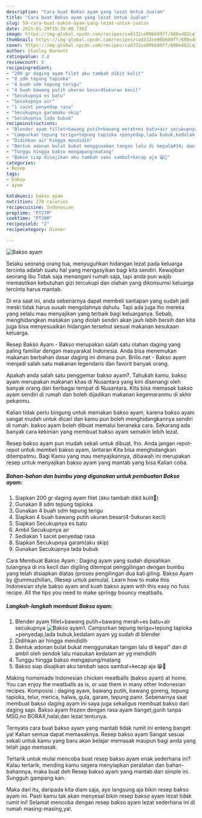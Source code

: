 ```yaml
---
description: "Cara buat Bakso ayam yang lezat Untuk Jualan"
title: "Cara buat Bakso ayam yang lezat Untuk Jualan"
slug: 59-cara-buat-bakso-ayam-yang-lezat-untuk-jualan
date: 2021-01-29T15:35:00.730Z
image: https://img-global.cpcdn.com/recipes/cad332ce00b689ff/680x482cq70/bakso-ayam-foto-resep-utama.jpg
thumbnail: https://img-global.cpcdn.com/recipes/cad332ce00b689ff/680x482cq70/bakso-ayam-foto-resep-utama.jpg
cover: https://img-global.cpcdn.com/recipes/cad332ce00b689ff/680x482cq70/bakso-ayam-foto-resep-utama.jpg
author: Stanley Barnett
ratingvalue: 3.8
reviewcount: 8
recipeingredient:
- "200 gr daging ayam filet aku tambah dikit kulit"
- "8 sdm tepung tapioka"
- "4 buah sdm tepung terigu"
- "4 buah bawang putih ukuran besar45ukuran kecil"
- "Secukupnya es batu"
- "Secukupnya air"
- "1 sacet penyedap rasa"
- "Secukupnya garamaku skip"
- "Secukupnya lada bubuk"
recipeinstructions:
- "Blender ayam fillet+bawang putih+bawang merah+es batu+air secukupnya"
- "Campurkan tepung terigu+tepung tapioka +penyedap,lada bubuk,kedalam ayam yg sudah di blender"
- "Didihkan air hingga mendidih"
- "Bentuk adonan bulat bukat menggunakan tangan lalu di kepal&#34; dan di ambil oleh sendok lalu masukan kedalam air yg mendidih"
- "Tunggu hingga bakso mengapung/matang"
- "Bakso siap disajikan aku tambah saos sambal+kecap aja 😁🤭"
categories:
- Resep
tags:
- bakso
- ayam

katakunci: bakso ayam 
nutrition: 278 calories
recipecuisine: Indonesian
preptime: "PT27M"
cooktime: "PT30M"
recipeyield: "2"
recipecategory: Dinner

---
```



![Bakso ayam](https://img-global.cpcdn.com/recipes/cad332ce00b689ff/680x482cq70/bakso-ayam-foto-resep-utama.jpg)

Selaku seorang orang tua, menyuguhkan hidangan lezat pada keluarga tercinta adalah suatu hal yang mengasyikan bagi kita sendiri. Kewajiban seorang ibu Tidak saja menangani rumah saja, tapi anda pun wajib memastikan kebutuhan gizi tercukupi dan olahan yang dikonsumsi keluarga tercinta harus mantab.

Di era  saat ini, anda sebenarnya dapat membeli santapan yang sudah jadi meski tidak harus susah mengolahnya dahulu. Tapi ada juga lho mereka yang selalu mau menyajikan yang terbaik bagi keluarganya. Sebab, menghidangkan masakan yang diolah sendiri akan jauh lebih bersih dan kita juga bisa menyesuaikan hidangan tersebut sesuai makanan kesukaan keluarga. 

Resep Bakso Ayam - Bakso merupakan salah satu olahan daging yang paling familiar dengan masyarakat Indonesia. Anda bisa menemukan makanan berbahan dasar daging ini dimana pun. Brilio.net - Bakso ayam menjadi salah satu makanan legendaris dan favorit banyak orang.

Apakah anda salah satu penggemar bakso ayam?. Tahukah kamu, bakso ayam merupakan makanan khas di Nusantara yang kini disenangi oleh banyak orang dari berbagai tempat di Nusantara. Kita bisa memasak bakso ayam sendiri di rumah dan boleh dijadikan makanan kegemaranmu di akhir pekanmu.

Kalian tidak perlu bingung untuk memakan bakso ayam, karena bakso ayam sangat mudah untuk dicari dan kamu pun boleh menghidangkannya sendiri di rumah. bakso ayam boleh dibuat memalui beraneka cara. Sekarang ada banyak cara kekinian yang membuat bakso ayam semakin lebih lezat.

Resep bakso ayam pun mudah sekali untuk dibuat, lho. Anda jangan repot-repot untuk membeli bakso ayam, lantaran Kita bisa menghidangkan ditempatmu. Bagi Kamu yang mau menyajikannya, dibawah ini merupakan resep untuk menyajikan bakso ayam yang mantab yang bisa Kalian coba.

<!--inarticleads1-->

##### Bahan-bahan dan bumbu yang digunakan untuk pembuatan Bakso ayam:

1. Siapkan 200 gr daging ayam filet (aku tambah dikit kulit🤭)
1. Gunakan 8 sdm tepung tapioka
1. Gunakan 4 buah sdm tepung terigu
1. Siapkan 4 buah bawang putih ukuran besar(4-5ukuran kecil)
1. Siapkan Secukupnya es batu
1. Ambil Secukupnya air
1. Sediakan 1 sacet penyedap rasa
1. Siapkan Secukupnya garam(aku skip)
1. Gunakan Secukupnya lada bubuk


Cara Membuat Bakso Ayam : Daging ayam yang sudah dipisahkan tulangnya di iris kecil dan digiling ditempat penggilingan dengan bumbu yang telah disiapkan diatas (proses pengilingan dua kali giling. Bakso Ayam by @ummuzhillan_ (Resep untuk pemula). Learn how to make this Indonesian style bakso ayam and kuah bakso ayam with this easy no fuss recipe. All the tips you need to make springy bouncy meatballs. 

<!--inarticleads2-->

##### Langkah-langkah membuat Bakso ayam:

1. Blender ayam fillet+bawang putih+bawang merah+es batu+air secukupnya
<img src="https://img-global.cpcdn.com/steps/d21e44b908a3f8e4/160x128cq70/bakso-ayam-langkah-memasak-1-foto.jpg" alt="Bakso ayam">1. Campurkan tepung terigu+tepung tapioka +penyedap,lada bubuk,kedalam ayam yg sudah di blender
1. Didihkan air hingga mendidih
1. Bentuk adonan bulat bukat menggunakan tangan lalu di kepal&#34; dan di ambil oleh sendok lalu masukan kedalam air yg mendidih
1. Tunggu hingga bakso mengapung/matang
1. Bakso siap disajikan aku tambah saos sambal+kecap aja 😁🤭


Making homemade Indonesian chicken meatballs (bakso ayam) at home. You can enjoy the meatballs as is, or use them in many other Indonesian recipes. Komposisi : daging ayam, bawang putih, bawang goreng, tepung tapioka, telur, merica, halwa, gula, garam, tepung panir. Sebenarnya saat membuat bakso daging ayam ini saya juga sekaligus membuat bakso dari daging sapi. Bakso ayam frozen dengan rasa ayam banget,gurih tanpa MSG,no BORAX,halal,dan lezat tentunya. 

Ternyata cara buat bakso ayam yang mantab tidak rumit ini enteng banget ya! Kalian semua dapat memasaknya. Resep bakso ayam Sangat sesuai sekali untuk kamu yang baru akan belajar memasak maupun bagi anda yang telah jago memasak.

Tertarik untuk mulai mencoba buat resep bakso ayam enak sederhana ini? Kalau tertarik, mending kamu segera menyiapkan peralatan dan bahan-bahannya, maka buat deh Resep bakso ayam yang mantab dan simple ini. Sungguh gampang kan. 

Maka dari itu, daripada kita diam saja, ayo langsung aja bikin resep bakso ayam ini. Pasti kamu tak akan menyesal bikin resep bakso ayam lezat tidak rumit ini! Selamat mencoba dengan resep bakso ayam lezat sederhana ini di rumah masing-masing,ya!.

